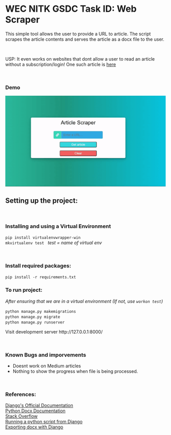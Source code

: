 # WEC NITK GSDC Task ID: Web Scraper
<p>This simple tool allows the user to provide a URL to article.  
The script scrapes the article contents and serves the article as a docx file to the user.
</p>
<br>
<p>USP: It even works on websites that dont allow a user to read an article without a subscription/login!
One such article is <a href="https://www.nationalgeographic.com/animals/article/born-pink-blind-entirely-helpless-heres-how-giant-pandas-grow-up">here</a></p>
<br>

<h3> Demo </h3>

![Demo](demo-gif.gif)

<h2>Setting up the project:</h2>
<br>
<h3>Installing and using a Virtual Environment</h3>

`pip install virtualenvwrapper-win`<br>
`mkvirtualenv test` &nbsp; _test = name of virtual env_

<br>

<h3>Install required packages:</h3>

`pip install -r requirements.txt`<br>

<h3>To run project:</h3>

_After ensuring that we are in a virtual environment (If not, use `workon test`)_

`python manage.py makemigrations` <br>
`python manage.py migrate` <br>
`python manage.py runserver`<br>
<p>Visit development server http://127.0.0.1:8000/ </p>
<br>
<h3>Known Bugs and imporvements</h3>
<ul>
    <li>Doesnt work on Medium articles </li>
    <li> Nothing to show the progress when file is being processed. </li>
</ul>

<br>
<h3>References:</h3>
<a href="https://docs.djangoproject.com/en/3.2/">Django's Official Documentation</a><br>
<a href="https://python-docx.readthedocs.io/en/latest/user/documents.html">Python Docx Documentation</a><br>
<a href="https://stackoverflow.com/">Stack Overflow</a><br>
<a href="https://www.youtube.com/watch?v=s6Xi7x4G7yg">Running a python script from Django</a><br>
<a href="https://blog.devgenius.io/export-docx-file-with-python-docx-in-django-app-527ff5eb7280">Exporting docx with Django</a><br>
